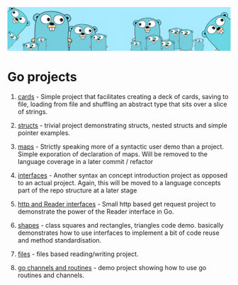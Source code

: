 ![](/src/assets/freegopher.png)

# Go projects

1. [cards](/src/projects/01_cards) - Simple project that facilitates creating a deck of cards, saving to file, loading from file and shuffling an abstract type that sits over a slice of strings.

2. [structs](/src/projects/02_structs) - trivial project demonstrating structs, nested structs and simple pointer examples.

3. [maps](/src/projects/03_maps) - Strictly speaking more of a syntactic user demo than a project. Simple exporation of declaration of maps. Will be removed to the language coverage in a later commit / refactor

4. [interfaces](/src/projects/04_interfaces) - Another syntax an concept introduction project as opposed to an actual project. Again, this will be moved to a language concepts part of the repo structure at a later stage

5. [http and Reader interfaces](/src/projects/05_http_interfaces) - Small http based get request project to demonstrate the power of the Reader interface in Go.

6. [shapes](/src/projects/06_shapes) - class squares and rectangles, triangles code demo. basically demonstrates how to use interfaces to implement a bit of code reuse and method standardisation.

7. [files](/src/projects/07_files) - files based reading/writing project.

8. [go channels and routines](/src/projects/08_channels) - demo project showing how to use go routines and channels.
